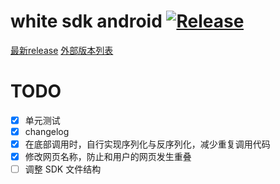 # white sdk android [![Release](https://jitpack.io/v/duty-os/white-sdk-android.svg)](http://developer.herewhite.com)

[最新release](https://github.com/duty-os/white-sdk-android/releases/latest)
[外部版本列表](https://jitpack.io/com/github/duty-os/white-sdk-android/)

# TODO
- [x] 单元测试
- [x] changelog
- [x] 在底部调用时，自行实现序列化与反序列化，减少重复调用代码
- [x] 修改网页名称，防止和用户的网页发生重叠
- [ ] 调整 SDK 文件结构